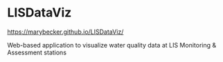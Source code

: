 # LISDataViz

https://marybecker.github.io/LISDataViz/

Web-based application to visualize water quality data at LIS Monitoring &amp; Assessment stations
